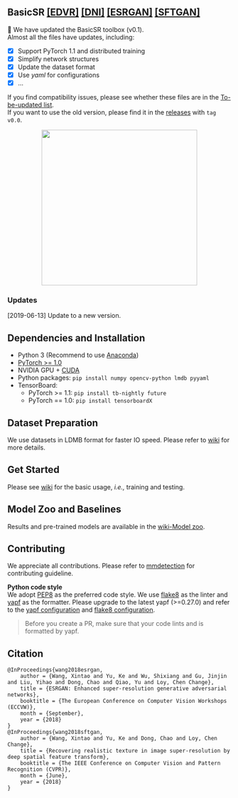 ## BasicSR [[EDVR]](https://github.com/xinntao/EDVR) [[DNI]](https://xinntao.github.io/projects/DNI) [[ESRGAN]](https://github.com/xinntao/ESRGAN) [[SFTGAN]](https://github.com/xinntao/SFTGAN)

:triangular_flag_on_post: We have updated the BasicSR toolbox (v0.1).<br/>
Almost all the files have updates, including:
- [x] Support PyTorch 1.1 and distributed training
- [x] Simplify network structures
- [x] Update the dataset format
- [x] Use *yaml* for configurations
- [x] ...

If you find compatibility issues, please see whether these files are in the [To-be-updated list](https://github.com/xinntao/BasicSR/blob/master/updateTODO.txt).<br/>
If you want to use the old version, please find it in the [releases](https://github.com/xinntao/BasicSR/releases) with `tag v0.0`.

<p align="center">
  <img height="350" src="https://github.com/xinntao/ESRGAN/blob/master/figures/baboon.jpg">
</p>

### Updates
[2019-06-13] Update to a new version.<br/>

## Dependencies and Installation
- Python 3 (Recommend to use [Anaconda](https://www.anaconda.com/download/#linux))
- [PyTorch >= 1.0](https://pytorch.org/)
- NVIDIA GPU + [CUDA](https://developer.nvidia.com/cuda-downloads)
- Python packages: `pip install numpy opencv-python lmdb pyyaml`
- TensorBoard: 
  - PyTorch >= 1.1: `pip install tb-nightly future`
  - PyTorch == 1.0: `pip install tensorboardX`
  
## Dataset Preparation
We use datasets in LDMB format for faster IO speed. Please refer to [wiki](https://github.com/xinntao/BasicSR/wiki/Prepare-datasets-in-LMDB-format) for more details.

## Get Started
Please see [wiki](https://github.com/xinntao/BasicSR/wiki/Training-and-Testing) for the basic usage, *i.e.,* training and testing.

## Model Zoo and Baselines
Results and pre-trained models are available in the [wiki-Model zoo](https://github.com/xinntao/EDVR/wiki/Model-Zoo).

## Contributing
We appreciate all contributions. Please refer to [mmdetection](https://github.com/open-mmlab/mmdetection/blob/master/CONTRIBUTING.md) for contributing guideline.

**Python code style**<br/>
We adopt [PEP8](https://www.python.org/dev/peps/pep-0008/) as the preferred code style. We use [flake8](http://flake8.pycqa.org/en/latest/) as the linter and [yapf](https://github.com/google/yapf) as the formatter. Please upgrade to the latest yapf (>=0.27.0) and refer to the [yapf configuration](https://github.com/xinntao/BasicSR/blob/master/.style.yapf) and [flake8 configuration](https://github.com/xinntao/BasicSR/blob/master/.flake8).

> Before you create a PR, make sure that your code lints and is formatted by yapf.

## Citation

    @InProceedings{wang2018esrgan,
        author = {Wang, Xintao and Yu, Ke and Wu, Shixiang and Gu, Jinjin and Liu, Yihao and Dong, Chao and Qiao, Yu and Loy, Chen Change},
        title = {ESRGAN: Enhanced super-resolution generative adversarial networks},
        booktitle = {The European Conference on Computer Vision Workshops (ECCVW)},
        month = {September},
        year = {2018}
    }
    @InProceedings{wang2018sftgan,
        author = {Wang, Xintao and Yu, Ke and Dong, Chao and Loy, Chen Change},
        title = {Recovering realistic texture in image super-resolution by deep spatial feature transform},
        booktitle = {The IEEE Conference on Computer Vision and Pattern Recognition (CVPR)},
        month = {June},
        year = {2018}
    }

